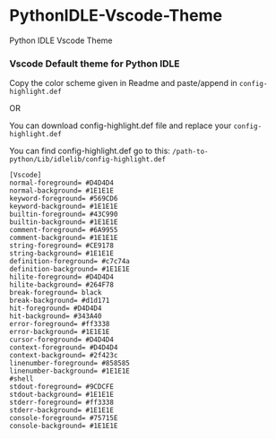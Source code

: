 # PythonIDLE-Vscode-Theme
Python IDLE Vscode Theme

### Vscode Default theme for Python IDLE

Copy the color scheme given in Readme and paste/append in `config-highlight.def` 

OR

You can download config-highlight.def file and replace your `config-highlight.def`

You can find config-highlight.def go to this: `/path-to-python/Lib/idlelib/config-highlight.def`

```
[Vscode]
normal-foreground= #D4D4D4
normal-background= #1E1E1E
keyword-foreground= #569CD6
keyword-background= #1E1E1E
builtin-foreground= #43C990
builtin-background= #1E1E1E
comment-foreground= #6A9955
comment-background= #1E1E1E
string-foreground= #CE9178
string-background= #1E1E1E
definition-foreground= #c7c74a
definition-background= #1E1E1E
hilite-foreground= #D4D4D4
hilite-background= #264F78
break-foreground= black
break-background= #d1d171
hit-foreground= #D4D4D4
hit-background= #343A40
error-foreground= #ff3338
error-background= #1E1E1E
cursor-foreground= #D4D4D4
context-foreground= #D4D4D4
context-background= #2f423c
linenumber-foreground= #858585
linenumber-background= #1E1E1E
#shell
stdout-foreground= #9CDCFE
stdout-background= #1E1E1E
stderr-foreground= #ff3338
stderr-background= #1E1E1E
console-foreground= #75715E
console-background= #1E1E1E
```
